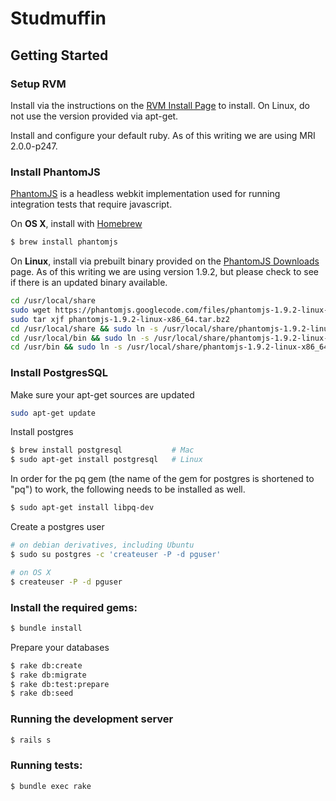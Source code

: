 Studmuffin
==========

Getting Started
---------------

### Setup RVM

Install via the instructions on the [RVM Install Page][] to install. On Linux, do
not use the version provided via apt-get.

Install and configure your default ruby. As of this writing we are using
MRI 2.0.0-p247.

[RVM Install Page]: http://rvm.io/rvm/install

### Install PhantomJS

[PhantomJS][] is a headless webkit implementation used for running integration
tests that require javascript.

On **OS X**, install with [Homebrew][]

``` sh
$ brew install phantomjs
```

On **Linux**, install via prebuilt binary provided on the [PhantomJS Downloads][]
page. As of this writing we are using version 1.9.2, but please check to see
if there is an updated binary available.

``` sh
cd /usr/local/share
sudo wget https://phantomjs.googlecode.com/files/phantomjs-1.9.2-linux-x86_64.tar.bz2
sudo tar xjf phantomjs-1.9.2-linux-x86_64.tar.bz2
cd /usr/local/share && sudo ln -s /usr/local/share/phantomjs-1.9.2-linux-x86_64/bin/phantomjs
cd /usr/local/bin && sudo ln -s /usr/local/share/phantomjs-1.9.2-linux-x86_64/bin/phantomjs
cd /usr/bin && sudo ln -s /usr/local/share/phantomjs-1.9.2-linux-x86_64/bin/phantomjs
```

[PhantomJS]: http://phantomjs.org/
[Homebrew]: http://brew.sh/
[PhantomJS Downloads]: http://phantomjs.org/download.html

### Install PostgresSQL
Make sure your apt-get sources are updated

``` sh
sudo apt-get update
```

Install postgres

``` sh
$ brew install postgresql           # Mac
$ sudo apt-get install postgresql   # Linux
```

In order for the pq gem (the name of the gem for postgres is shortened to "pq") to work, the following needs to be installed as well.

``` sh
$ sudo apt-get install libpq-dev
```

Create a postgres user

``` sh
# on debian derivatives, including Ubuntu
$ sudo su postgres -c 'createuser -P -d pguser'

# on OS X
$ createuser -P -d pguser
```

### Install the required gems:

``` sh
$ bundle install
```

Prepare your databases

``` sh
$ rake db:create
$ rake db:migrate
$ rake db:test:prepare
$ rake db:seed
```

### Running the development server

``` sh
$ rails s
```

### Running tests:

```sh
$ bundle exec rake
```
